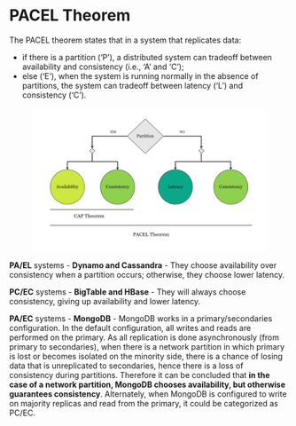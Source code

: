 # PACEL Theorem

The PACEL theorem states that in a system that replicates data:

* if there is a partition (‘P’), a distributed system can tradeoff between availability and consistency (i.e., ‘A’ and ‘C’);
* else (‘E’), when the system is running normally in the absence of partitions, the system can tradeoff between latency (‘L’) and consistency (‘C’).

<figure><img src="../.gitbook/assets/Diana Playground (11).jpg" alt=""><figcaption></figcaption></figure>

**PA/EL** systems - **Dynamo and Cassandra** - They choose availability over consistency when a partition occurs; otherwise, they choose lower latency.

**PC/EC** systems - **BigTable and HBase** - They will always choose consistency, giving up availability and lower latency.

**PA/EC** systems - **MongoDB** - MongoDB works in a primary/secondaries configuration. In the default configuration, all writes and reads are performed on the primary. As all replication is done asynchronously (from primary to secondaries), when there is a network partition in which primary is lost or becomes isolated on the minority side, there is a chance of losing data that is unreplicated to secondaries, hence there is a loss of consistency during partitions. Therefore it can be concluded that **in the case of a network partition, MongoDB chooses availability, but otherwise guarantees consistency**. Alternately, when MongoDB is configured to write on majority replicas and read from the primary, it could be categorized as PC/EC.


